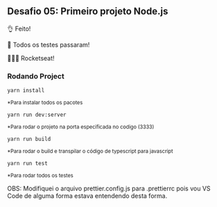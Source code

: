 ## Desafio 05: Primeiro projeto Node.js

👌 Feito!

🙌 Todos os testes passaram!

🚀🚀🚀 Rocketseat!

### Rodando Project

```
yarn install
```

<small>\*Para instalar todos os pacotes</small>

```
yarn run dev:server
```

<small>\*Para rodar o projeto na porta especificada no codigo (3333)</small>

```
yarn run build
```

<small>\*Para rodar o build e transpilar o código de typescript para javascript</small>

```
yarn run test
```

<small>\*Para rodar todos os testes</small>

OBS: Modifiquei o arquivo prettier.config.js para .prettierrc pois vou VS Code de alguma forma estava entendendo desta forma.
